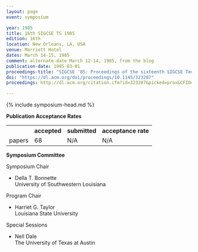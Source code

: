 ```yaml
---
layout: page
event: symposium

year: 1985
title: 16th SIGCSE TS 1985
edition: 16th
location: New Orleans, LA, USA
venue: Marriott Hotel
dates: March 14-15, 1985
comment: alternate-date March 12-14, 1985, from the blog
publication-date: 1985-03-01
proceedings-title: "SIGCSE '85: Proceedings of the sixteenth SIGCSE Technical Symposium on Computer Science Education"
doi: "https://dl.acm.org/doi/proceedings/10.1145/323287"
proceedings: http://dl.acm.org/citation.cfm?id=323287&picked=prox&CFID=49859842&CFTOKEN=46882798

---
```


{% include symposium-head.md %}

**Publication Acceptance Rates**

<table class="table table-hover table-sm"><tbody><tr><th></th>
<th>accepted</th>
<th>submitted</th>
<th>acceptance rate</th>
</tr><tr><td>papers</td>
<td>    68 </td>
<td> N/A</td>
<td> N/A</td>
</tr></tbody></table>


**Symposium Committee**

Symposium Chair

-   Della T. Bonnette\
    University of Southwestern Louisiana

Program Chair

-   Harriet G. Taylor\
    Louisiana State University

Special Sessions

-   Nell Dale\
    The University of Texas at Austin

